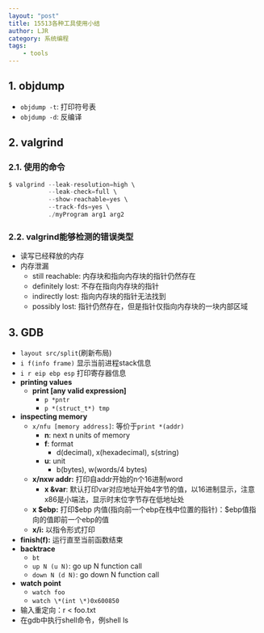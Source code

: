 ```yaml
---
layout: "post"
title: 15513各种工具使用小结
author: LJR
category: 系统编程
tags:
    - tools
---
```


## 1. objdump

+ `objdump -t`: 打印符号表
+ `objdump -d`: 反编译

## 2. valgrind

### 2.1. 使用的命令

```c
$ valgrind --leak-resolution=high \
           --leak-check=full \
           --show-reachable=yes \
           --track-fds=yes \
           ./myProgram arg1 arg2
```

### 2.2. valgrind能够检测的错误类型

+ 读写已经释放的内存
+ 内存泄漏
  + still reachable: 内存块和指向内存块的指针仍然存在
  + definitely lost: 不存在指向内存块的指针
  + indirectly lost: 指向内存块的指针无法找到
  + possibly lost: 指针仍然存在，但是指针仅指向内存块的一块内部区域

## 3. GDB

+ `layout src/split`(刷新布局)
+ `i f(info frame)` 显示当前进程stack信息
+ `i r eip ebp esp` 打印寄存器信息
+ **printing values**
  + **print [any valid expression]**
    + `p *pntr`
    + `p *(struct_t*) tmp`
+ **inspecting memory**
  + `x/nfu [memory address]`: 等价于`print *(addr)`
    + **n**: next n units of memory
    + **f**: format
      + d(decimal), x(hexadecimal), s(string)
    + **u**: unit
      + b(bytes), w(words/4 bytes)
  + **x/nxw addr:** 打印自addr开始的n个16进制word
    + **x &var**: 默认打印var对应地址开始4字节的值，以16进制显示，注意x86是小端法，显示时末位字节存在低地址处
  + **x \$ebp:** 打印\$ebp 内值(指向前一个ebp在栈中位置的指针)：$ebp值指向的值即前一个ebp的值
  + **x/i:** 以指令形式打印
+ **finish(f):** 运行直至当前函数结束
+ **backtrace**
  + `bt`
  + `up N (u N)`: go up N function call
  + `down N (d N)`: go down N function call
+ **watch point**
  + `watch foo`
  + `watch \*(int \*)0x600850`
+ 输入重定向：r < foo.txt
+ 在gdb中执行shell命令，例shell ls
